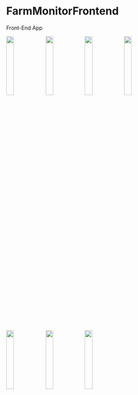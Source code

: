 # FarmMonitorFrontend

Front-End App


<img src="https://user-images.githubusercontent.com/58907200/168041202-4b868b7c-3c06-491e-b615-7569b6884b8d.jpg" width=20% height=20%>
<img src="https://user-images.githubusercontent.com/58907200/168041213-b531fd50-9b39-4a32-a881-141b9e8276b6.jpg" width=20% height=20%>
<img src="https://user-images.githubusercontent.com/58907200/168041220-d88a52d8-4258-46a5-a5f8-c56affaaa048.jpg" width=20% height=20%>
<img src="https://user-images.githubusercontent.com/58907200/168041230-dc2922bd-66c7-48b4-bae3-11ce45e7724d.jpg" width=20% height=20%>
<img src="https://user-images.githubusercontent.com/58907200/168041236-4a8d48b4-0d7a-4647-aa7e-f03f607de7e5.jpg" width=20% height=20%>
<img src="https://user-images.githubusercontent.com/58907200/168041245-cc333a31-32b2-44ca-8f80-4896656d3c81.jpg" width=20% height=20%>
<img src="https://user-images.githubusercontent.com/58907200/168041256-ed85f397-fa6e-4467-bd63-4ef46ea3cadc.jpg" width=20% height=20%>



